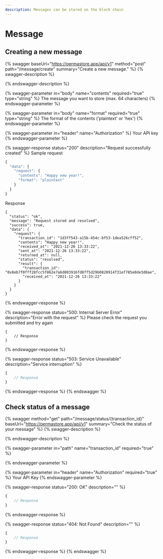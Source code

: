 ```yaml
---
description: Messages can be stored on the block chain
---
```


# Message

## Creating a new message

{% swagger baseUrl="https://permastore.app/api/v1" method="post" path="/message/create" summary="Create a new message." %}
{% swagger-description %}

{% endswagger-description %}

{% swagger-parameter in="body" name="contents" required="true" type="string" %}
The message you want to store (max. 64 characters)
{% endswagger-parameter %}

{% swagger-parameter in="body" name="format" required="true" type="string" %}
The format of the contents ('plaintext' or 'hex')
{% endswagger-parameter %}

{% swagger-parameter in="header" name="Authorization" %}
Your API key
{% endswagger-parameter %}

{% swagger-response status="200" description="Request successfully created" %}
Sample request

```javascript
{
  "data": {
    "request": {
      "contents": "Happy new year!",
      "format": "plaintext"
    }
  }
}
```

Response

```
{
  "status": "ok",
  "message": "Request stored and resolved",
  "success": true,
  "data": {
    "request": {
      "transaction_id": "1d3ff543-a15b-454c-bf53-1dea526cff52",
      "contents": "Happy new year!",
      "received_at": "2021-12-26 13:33:22",
      "sent_at": "2021-12-26 13:33:22",
      "returned_at": null,
      "status": "resolved",
      "result": {
        "transaction_id": "0x8eb7f0fff28fcc5f862e7a6d803916fd8ff5d29b0820914f31ef785e0de3d8ae",
        "received_at": "2021-12-26 13:33:22"
      }
    }
  }
}
```
{% endswagger-response %}

{% swagger-response status="500: Internal Server Error" description="Error with the request" %}
Please check the request you submitted and try again

```
{
    // Response
}
```
{% endswagger-response %}

{% swagger-response status="503: Service Unavailable" description="Service interruption" %}
```javascript
{
    // Response
}
```
{% endswagger-response %}
{% endswagger %}

## Check status of a message

{% swagger method="get" path="/message/status/{transaction_id}" baseUrl="https://permastore.app/api/v1" summary="Check the status of your message" %}
{% swagger-description %}

{% endswagger-description %}

{% swagger-parameter in="path" name="transaction_id" required="true" %}

{% endswagger-parameter %}

{% swagger-parameter in="header" name="Authorization" required="true" %}
Your API Key
{% endswagger-parameter %}

{% swagger-response status="200: OK" description="" %}
```javascript
{
    // Response
}
```
{% endswagger-response %}

{% swagger-response status="404: Not Found" description="" %}
```javascript
{
    // Response
}
```
{% endswagger-response %}
{% endswagger %}
